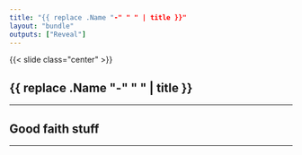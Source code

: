 ```yaml
---
title: "{{ replace .Name "-" " " | title }}"
layout: "bundle"
outputs: ["Reveal"]
---
```


{{< slide class="center" >}}
## {{ replace .Name "-" " " | title }}

---

## Good faith stuff

---